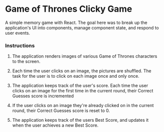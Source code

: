 # Game of Thrones Clicky Game

A simple memory game with React. The goal here was to break up the application's UI into components, manage component state, and respond to user events.

### Instructions

1. The application renders images of various Game of Thrones characters to the screen. 

2. Each time the user clicks on an image, the pictures are shuffled. The task for the user is to click on each image once and only once. 

3. The application keeps track of the user's score. Each time the user clicks on an image for the first time in the current round, their Correct Guesses score is incremented

4. If the user clicks on an image they're already clicked on in the current round, their Correct Guesses score is reset to 0.

5. The application keeps track of the users Best Score, and updates it when the user achieves a new Best Score.

